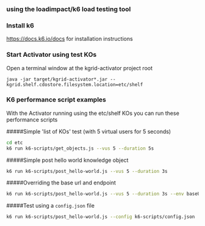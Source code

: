 ### using the loadimpact/k6 load testing tool

### Install k6
 
 https://docs.k6.io/docs for installation instructions

### Start Activator using test KOs
Open a terminal window at the kgrid-activator project root 
```
java -jar target/kgrid-activator*.jar --kgrid.shelf.cdostore.filesystem.location=etc/shelf
```

### K6 performance script examples
With the Activator running using the etc/shelf KOs you can run these performance scripts

#####Simple 'list of KOs' test
(with 5 virtual users for 5 seconds)
```bash
cd etc
k6 run k6-scripts/get_objects.js --vus 5 --duration 5s
```

#####Simple post hello world knowledge object

```bash
k6 run k6-scripts/post_hello-world.js --vus 5 --duration 3s
```

#####Overriding the base url and endpoint

```bash
k6 run k6-scripts/post_hello-world.js --vus 5 --duration 3s --env baseUrl=https://kgrid-activator.herokuapp.com --env endpoint=/99999/newko/v0.0.1/welcome
```

#####Test using a `config.json` file

```bash
k6 run k6-scripts/post_hello-world.js --config k6-scripts/config.json
```